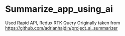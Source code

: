 # Summarize_app_using_ai

Used Rapid API,
Redux RTK Query
Originally taken from https://github.com/adrianhajdin/project_ai_summarizer
